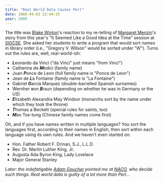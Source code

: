 ```yaml
---
title: "Real World Data Causes Perl"
date: 2008-04-03 15:44:15
year: 2008
---
```

The title was <a href="http://weblog.latte.ca/">Blake Winton</a>'s reaction to my re-telling of <a href="http://web.simmons.edu/~menzin/">Margaret Menzin</a>'s story from this year's "It Seemed Like a Good Idea at the Time" session at <a href="http://www.cs.duke.edu/sigcse08/">SIGCSE</a>.  She asked her students to write a program that would sort names in library order (i.e., "Gregory V. Wilson" would be sorted under "W"). Turns out the rules are, well, real-world-ish:
<ul>
	<li><em><strong>L</strong></em>eonardo da Vinci ("da Vinci" just means "from Vinci")</li>
	<li>Catherine de <em><strong>M</strong></em>edici (family name)</li>
	<li>Juan <em><strong>P</strong></em>once de Leon (full family name is "Ponce de Leon")</li>
	<li>Jean de <em><strong>L</strong></em>a Fontaine (family name is "La Fontaine")</li>
	<li>Gabriel <em><strong>G</strong></em>arcia Marquez (double-barrelled Spanish surnames)</li>
	<li>Wernher <em><strong>v</strong></em>on <em><strong>B</strong></em>raun (depending on whether he was in Germany or the US)</li>
	<li><em><strong>E</strong></em>lizabeth Alexandra May Windsor (monarchs sort by the name under which they took the throne)</li>
	<li><em><strong>T</strong></em>homas a Beckett (special rules for saints, too)</li>
	<li><em><strong>M</strong></em>ao Tse-tung (Chinese family names come first)</li>
</ul>
Oh, and if you have names written in multiple languages? You sort the languages first, according to their names in English, then sort within each language using its own rules. And we haven't even started on:
<ul>
	<li>Hon. Father Robert F. Drinan, S.J., L.L.D.</li>
	<li>Rev. Dr. Martin Luther King, Jr.</li>
	<li>Augusta Ada Byron King, Lady Lovelace</li>
	<li>Major General Stanley</li>
</ul>
<em>Later: the indefatigable <a href="http://adam.goucher.ca/">Adam Goucher</a> pointed me at <a href="http://www.loc.gov/catdir/pcc/naco/">NACO</a>, who decide such things. Real world data is guilty of a lot more than Perl...</em>
